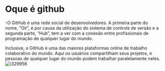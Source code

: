 #   Oque é github
 -O GitHub é uma rede social de desenvolvedores. A primeira parte do nome, “Git”, é por causa da utilização do sistema de controle de versão e a segunda parte, “Hub”, tem a ver com a conexão entre profissionais de programação de qualquer lugar do mundo.

Inclusive, o GitHub é uma das maiores plataformas online de trabalho colaborativo do mundo. Aqui os usuários compartilham seus projetos, e pessoas de qualquer lugar do mundo podem trabalhar paralelamente neles.![i329956](https://user-images.githubusercontent.com/100290647/165759759-6e39204d-d54b-4893-89ea-25efd49d7f54.jpeg)
